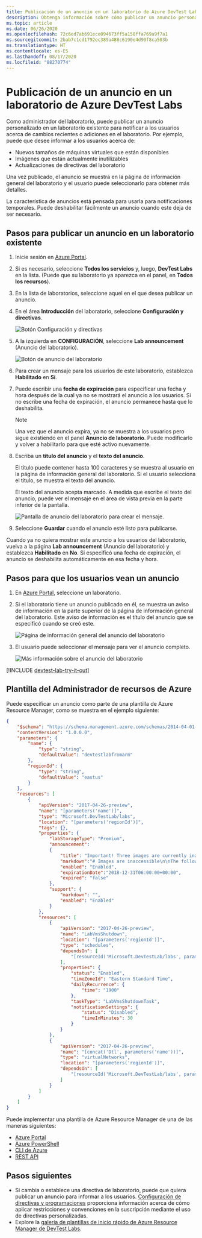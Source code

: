 ```yaml
---
title: Publicación de un anuncio en un laboratorio de Azure DevTest Labs | Microsoft Docs
description: Obtenga información sobre cómo publicar un anuncio personalizado en un laboratorio existente para notificar a los usuarios acerca de cambios recientes o adiciones en el laboratorio en Azure DevTest Labs.
ms.topic: article
ms.date: 06/26/2020
ms.openlocfilehash: 72c6ed7ab691ece094673ff5a158ffa769a9f7a1
ms.sourcegitcommit: 2bab7c1cd1792ec389a488c6190e4d90f8ca503b
ms.translationtype: HT
ms.contentlocale: es-ES
ms.lasthandoff: 08/17/2020
ms.locfileid: "88270774"
---
```

# <a name="post-an-announcement-to-a-lab-in-azure-devtest-labs"></a>Publicación de un anuncio en un laboratorio de Azure DevTest Labs

Como administrador del laboratorio, puede publicar un anuncio personalizado en un laboratorio existente para notificar a los usuarios acerca de cambios recientes o adiciones en el laboratorio. Por ejemplo, puede que desee informar a los usuarios acerca de:

- Nuevos tamaños de máquinas virtuales que están disponibles
- Imágenes que están actualmente inutilizables
- Actualizaciones de directivas del laboratorio

Una vez publicado, el anuncio se muestra en la página de información general del laboratorio y el usuario puede seleccionarlo para obtener más detalles.

La característica de anuncios está pensada para usarla para notificaciones temporales.  Puede deshabilitar fácilmente un anuncio cuando este deja de ser necesario.

## <a name="steps-to-post-an-announcement-in-an-existing-lab"></a>Pasos para publicar un anuncio en un laboratorio existente

1. Inicie sesión en [Azure Portal](https://go.microsoft.com/fwlink/p/?LinkID=525040).
1. Si es necesario, seleccione **Todos los servicios** y, luego, **DevTest Labs** en la lista. (Puede que su laboratorio ya aparezca en el panel, en **Todos los recursos**).
1. En la lista de laboratorios, seleccione aquel en el que desea publicar un anuncio.
1. En el área **Introducción** del laboratorio, seleccione **Configuración y directivas**.

    ![Botón Configuración y directivas](./media/devtest-lab-announcements/devtestlab-config-and-policies.png)

1. A la izquierda en **CONFIGURACIÓN**, seleccione **Lab announcement** (Anuncio del laboratorio).

    ![Botón de anuncio del laboratorio](./media/devtest-lab-announcements/devtestlab-announcements.png)

1. Para crear un mensaje para los usuarios de este laboratorio, establezca **Habilitado** en **Sí**.

1. Puede escribir una **fecha de expiración** para especificar una fecha y hora después de la cual ya no se mostrará el anuncio a los usuarios. Si no escribe una fecha de expiración, el anuncio permanece hasta que lo deshabilita.

   > [!NOTE]
   > Una vez que el anuncio expira, ya no se muestra a los usuarios pero sigue existiendo en el panel **Anuncio de laboratorio**. Puede modificarlo y volver a habilitarlo para que esté activo nuevamente.
   >
   >

1. Escriba un **título del anuncio** y el **texto del anuncio**.

   El título puede contener hasta 100 caracteres y se muestra al usuario en la página de información general del laboratorio. Si el usuario selecciona el título, se muestra el texto del anuncio.

   El texto del anuncio acepta marcado. A medida que escribe el texto del anuncio, puede ver el mensaje en el área de vista previa en la parte inferior de la pantalla.

    ![Pantalla de anuncio del laboratorio para crear el mensaje.](./media/devtest-lab-announcements/devtestlab-post-announcement.png)


1. Seleccione **Guardar** cuando el anuncio esté listo para publicarse.

Cuando ya no quiera mostrar este anuncio a los usuarios del laboratorio, vuelva a la página **Lab announcement** (Anuncio del laboratorio) y establezca **Habilitado** en **No**. Si especificó una fecha de expiración, el anuncio se deshabilita automáticamente en esa fecha y hora.

## <a name="steps-for-users-to-view-an-announcement"></a>Pasos para que los usuarios vean un anuncio

1. En [Azure Portal](https://go.microsoft.com/fwlink/p/?LinkID=525040), seleccione un laboratorio.

1. Si el laboratorio tiene un anuncio publicado en él, se muestra un aviso de información en la parte superior de la página de información general del laboratorio. Este aviso de información es el título del anuncio que se especificó cuando se creó este.

    ![Página de información general del anuncio del laboratorio](./media/devtest-lab-announcements/devtestlab-user-announcement.png)

1. El usuario puede seleccionar el mensaje para ver el anuncio completo.

    ![Más información sobre el anuncio del laboratorio](./media/devtest-lab-announcements/devtestlab-user-announcement-text.png)

[!INCLUDE [devtest-lab-try-it-out](../../includes/devtest-lab-try-it-out.md)]

## <a name="azure-resource-manager-template"></a>Plantilla del Administrador de recursos de Azure
Puede especificar un anuncio como parte de una plantilla de Azure Resource Manager, como se muestra en el ejemplo siguiente:

```json
{
    "$schema": "https://schema.management.azure.com/schemas/2014-04-01-preview/deploymentTemplate.json#",
    "contentVersion": "1.0.0.0",
    "parameters": {
        "name": {
            "type": "string",
            "defaultValue": "devtestlabfromarm"
        },
        "regionId": {
            "type": "string",
            "defaultValue": "eastus"
        }
    },
    "resources": [
        {
            "apiVersion": "2017-04-26-preview",
            "name": "[parameters('name')]",
            "type": "Microsoft.DevTestLab/labs",
            "location": "[parameters('regionId')]",
            "tags": {},
            "properties": {
                "labStorageType": "Premium",
                "announcement":
                {
                    "title": "Important! Three images are currently inaccessible. Click for more information.",
                    "markdown":"# Images are inaccessible\n\nThe following 3 images are currently not available for use: \n\n- image1\n- image2\n- image3\n\nI am working to fix the problem ASAP.",
                    "enabled": "Enabled",
                    "expirationDate":"2018-12-31T06:00:00+00:00",
                    "expired": "false"
                },
                "support": {
                    "markdown": "",
                    "enabled": "Enabled"
                }
            },
            "resources": [
                {
                    "apiVersion": "2017-04-26-preview",
                    "name": "LabVmsShutdown",
                    "location": "[parameters('regionId')]",
                    "type": "schedules",
                    "dependsOn": [
                        "[resourceId('Microsoft.DevTestLab/labs', parameters('name'))]"
                    ],
                    "properties": {
                        "status": "Enabled",
                        "timeZoneId": "Eastern Standard Time",
                        "dailyRecurrence": {
                            "time": "1900"
                        },
                        "taskType": "LabVmsShutdownTask",
                        "notificationSettings": {
                            "status": "Disabled",
                            "timeInMinutes": 30
                        }
                    }
                },
                {
                    "apiVersion": "2017-04-26-preview",
                    "name": "[concat('Dtl', parameters('name'))]",
                    "type": "virtualNetworks",
                    "location": "[parameters('regionId')]",
                    "dependsOn": [
                        "[resourceId('Microsoft.DevTestLab/labs', parameters('name'))]"
                    ]
                }
            ]
        }
    ]
}
```

Puede implementar una plantilla de Azure Resource Manager de una de las maneras siguientes:

- [Azure Portal](../azure-resource-manager/templates/deploy-portal.md)
- [Azure PowerShell](../azure-resource-manager/templates/deploy-powershell.md)
- [CLI de Azure](../azure-resource-manager/templates/deploy-cli.md)
- [REST API](../azure-resource-manager/templates/deploy-rest.md)

## <a name="next-steps"></a>Pasos siguientes
* Si cambia o establece una directiva de laboratorio, puede que quiera publicar un anuncio para informar a los usuarios. [Configuración de directivas y programaciones](devtest-lab-set-lab-policy.md) proporciona información acerca de cómo aplicar restricciones y convenciones en la suscripción mediante el uso de directivas personalizadas.
* Explore la [galería de plantillas de inicio rápido de Azure Resource Manager de DevTest Labs](https://github.com/Azure/azure-devtestlab/tree/master/samples/DevTestLabs/QuickStartTemplates).

